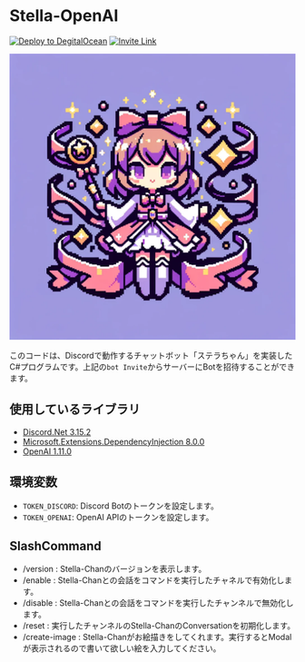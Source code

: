 # Stella-OpenAI

[![Deploy to DegitalOcean](https://github.com/yahagi-day/Stella-OpenAI/actions/workflows/main.yml/badge.svg)](https://github.com/yahagi-day/Stella-OpenAI/actions/workflows/main.yml)
<a href="https://discord.com/api/oauth2/authorize?client_id=1086013762210893917&permissions=395328&scope=bot"><img alt="Invite Link" src="https://img.shields.io/badge/bot-invite-blueviolet"></a>

<img width="600" alt="Stella-Chan-Icon" src="image/ステラちゃん.png"></img>


このコードは、Discordで動作するチャットボット「ステラちゃん」を実装したC#プログラムです。上記の`bot Invite`からサーバーにBotを招待することができます。

## 使用しているライブラリ
- [Discord.Net 3.15.2](https://www.nuget.org/packages/Discord.Net/3.15.2)
- [Microsoft.Extensions.DependencyInjection 8.0.0](https://www.nuget.org/packages/Microsoft.Extensions.DependencyInjection/8.0.0)
- [OpenAI 1.11.0](https://www.nuget.org/packages/OpenAI/1.11.0)

## 環境変数
- `TOKEN_DISCORD`: Discord Botのトークンを設定します。
- `TOKEN_OPENAI`: OpenAI APIのトークンを設定します。

## SlashCommand
- /version : Stella-Chanのバージョンを表示します。
- /enable : Stella-Chanとの会話をコマンドを実行したチャネルで有効化します。
- /disable : Stella-Chanとの会話をコマンドを実行したチャンネルで無効化します。
- /reset : 実行したチャンネルのStella-ChanのConversationを初期化します。
- /create-image : Stella-Chanがお絵描きをしてくれます。実行するとModalが表示されるので書いて欲しい絵を入力してください。
